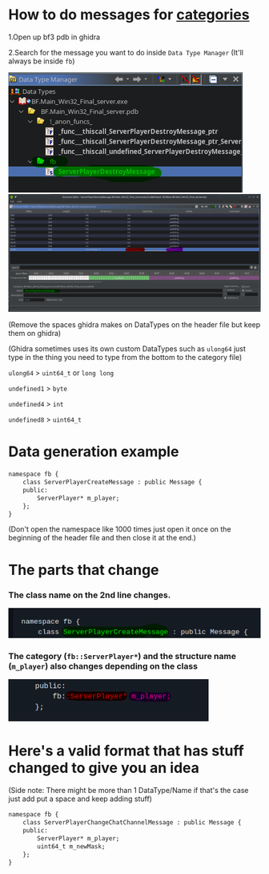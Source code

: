 # How to do messages for [categories](https://github.com/Twig6943/ProjectOutlawn/blob/main/GhidraNotes/BreeMsgs/Categories.h)

1.Open up bf3 pdb in ghidra

2.Search for the message you want to do inside `Data Type Manager` (It'll always be inside `fb`)

<img src="/GhidraNotes/Images/DataTypeManager.png">

<img src="/GhidraNotes/Images/Structure2.png">

(Remove the spaces ghidra makes on DataTypes on the header file but keep them on ghidra)

(Ghidra sometimes uses its own custom DataTypes such as `ulong64` just type in the thing you need to type from the bottom to the category file)

`ulong64` > `uint64_t` or `long long`

`undefined1` > `byte`

`undefined4` > `int`

`undefined8` > `uint64_t`

# Data generation example

```
namespace fb {
    class ServerPlayerCreateMessage : public Message {
    public:
        ServerPlayer* m_player;
    };
}
```

(Don't open the namespace like 1000 times just open it once on the beginning of the header file and then close it at the end.)

# The parts that change

### The class name on the 2nd line changes.

<img src="/GhidraNotes/Images/Classes1.png" width="600"/>

### The category (`fb::ServerPlayer*`) and the structure name (`m_player`) also changes depending on the class

<img src="/GhidraNotes/Images/Category1.png" width="400"/>

# Here's a valid format that has stuff changed to give you an idea

(Side note: There might be more than 1 DataType/Name if that's the case just add put a space and keep adding stuff)

```
namespace fb {
    class ServerPlayerChangeChatChannelMessage : public Message {
    public:
        ServerPlayer* m_player;
        uint64_t m_newMask;
    };
}
```

